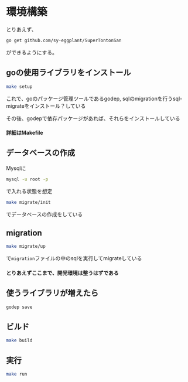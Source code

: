 # 環境構築

とりあえず、

```sh
go get github.com/sy-eggplant/SuperTontonSan
```

ができるようにする。


## goの使用ライブラリをインストール

```sh
make setup
```

これで、goのパッケージ管理ツールであるgodep,
sqlのmigrationを行うsql-migrateをインストール？している

その後、godepで依存パッケージがあれば、それらをインストールしている

#### 詳細はMakefile

## データベースの作成

Mysqlに

```sh
mysql -u root -p
```

で入れる状態を想定

```sh
make migrate/init
```

でデータベースの作成をしている

## migration

```sh
make migrate/up
```

で```migration```ファイルの中のsqlを実行してmigrateしている

#### とりあえずここまで、開発環境は整うはずである

## 使うライブラリが増えたら

```sh
godep save
```

## ビルド

```sh
make build
```

## 実行

```sh
make run
```
